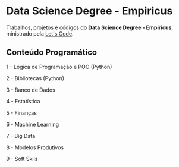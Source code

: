# Data Science Degree - Empiricus
Trabalhos, projetos e códigos do **Data Science Degree - Empiricus**, ministrado pela [Let's Code](https://letscode.com.br/).

## Conteúdo Programático

1 - Lógica de Programação e POO (Python)

2 - Bibliotecas (Python)

3 - Banco de Dados

4 - Estatística

5 - Finanças

6 - Machine Learning

7 - Big Data

8 - Modelos Produtivos

9 - Soft Skils

